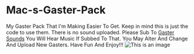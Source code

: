 # Mac-s-Gaster-Pack
My Gaster Pack That I'm Making Easier To Get.
Keep in mind this is just the code to use them.
There is no sound uploaded. 
Please Sub To [Gaster Sounds](https://steamcommunity.com/sharedfiles/filedetails/?id=2591953183)
You Will Hear Music If Subbed To That.
You May Alter And Change And Upload New Gasters. 
Have Fun And Enjoy!!!
![This is an image](https://i.imgur.com/MnKfB55.png)
